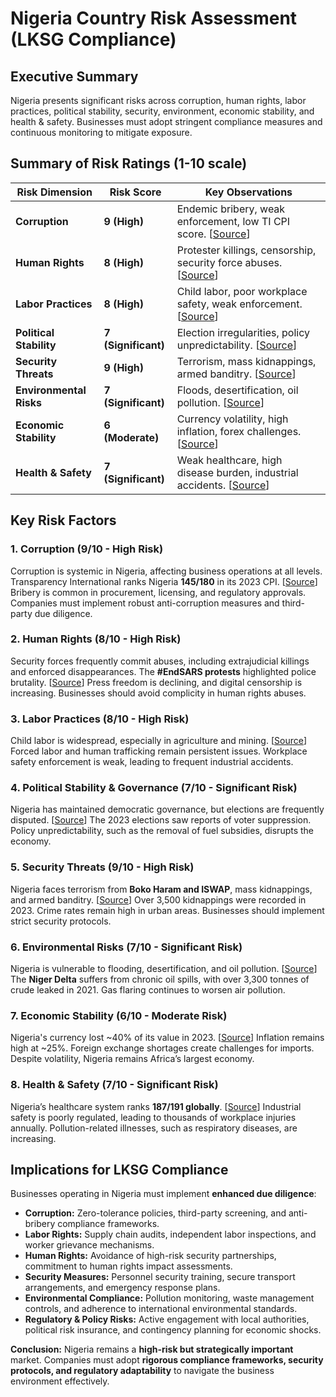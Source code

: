 # Nigeria Country Risk Assessment (LKSG Compliance)  

## Executive Summary  
Nigeria presents significant risks across corruption, human rights, labor practices, political stability, security, environment, economic stability, and health & safety. Businesses must adopt stringent compliance measures and continuous monitoring to mitigate exposure.  

## Summary of Risk Ratings (1-10 scale)  
| **Risk Dimension**             | **Risk Score** | **Key Observations**  |
|--------------------------------|---------------|-----------------------|
| **Corruption**                | **9 (High)**  | Endemic bribery, weak enforcement, low TI CPI score. [[Source](https://www.transparency.org/en/cpi/2023/index/nigeria)]  |
| **Human Rights**              | **8 (High)**  | Protester killings, censorship, security force abuses. [[Source](https://www.hrw.org/world-report/2023/country-chapters/nigeria)]  |
| **Labor Practices**           | **8 (High)**  | Child labor, poor workplace safety, weak enforcement. [[Source](https://www.dol.gov/agencies/ilab/resources/reports/child-labor/nigeria)]  |
| **Political Stability**        | **7 (Significant)** | Election irregularities, policy unpredictability. [[Source](https://freedomhouse.org/country/nigeria/freedom-world/2023)]  |
| **Security Threats**          | **9 (High)**  | Terrorism, mass kidnappings, armed banditry. [[Source](https://www.globalsecurity.org/military/world/war/nigeria.htm)]  |
| **Environmental Risks**       | **7 (Significant)** | Floods, desertification, oil pollution. [[Source](https://reliefweb.int/report/nigeria/nigeria-floods-2022-impact-assessment)]  |
| **Economic Stability**        | **6 (Moderate)** | Currency volatility, high inflation, forex challenges. [[Source](https://www.imf.org/en/Countries/NGA)]  |
| **Health & Safety**           | **7 (Significant)** | Weak healthcare, high disease burden, industrial accidents. [[Source](https://www.who.int/countries/nga/)]  |

## Key Risk Factors  

### 1. Corruption (**9/10 - High Risk**)  
Corruption is systemic in Nigeria, affecting business operations at all levels. Transparency International ranks Nigeria **145/180** in its 2023 CPI. [[Source](https://www.transparency.org/en/cpi/2023/index/nigeria)] Bribery is common in procurement, licensing, and regulatory approvals. Companies must implement robust anti-corruption measures and third-party due diligence.  

### 2. Human Rights (**8/10 - High Risk**)  
Security forces frequently commit abuses, including extrajudicial killings and enforced disappearances. The **#EndSARS protests** highlighted police brutality. [[Source](https://www.hrw.org/world-report/2023/country-chapters/nigeria)] Press freedom is declining, and digital censorship is increasing. Businesses should avoid complicity in human rights abuses.  

### 3. Labor Practices (**8/10 - High Risk**)  
Child labor is widespread, especially in agriculture and mining. [[Source](https://www.dol.gov/agencies/ilab/resources/reports/child-labor/nigeria)] Forced labor and human trafficking remain persistent issues. Workplace safety enforcement is weak, leading to frequent industrial accidents.  

### 4. Political Stability & Governance (**7/10 - Significant Risk**)  
Nigeria has maintained democratic governance, but elections are frequently disputed. [[Source](https://freedomhouse.org/country/nigeria/freedom-world/2023)] The 2023 elections saw reports of voter suppression. Policy unpredictability, such as the removal of fuel subsidies, disrupts the economy.  

### 5. Security Threats (**9/10 - High Risk**)  
Nigeria faces terrorism from **Boko Haram and ISWAP**, mass kidnappings, and armed banditry. [[Source](https://www.globalsecurity.org/military/world/war/nigeria.htm)] Over 3,500 kidnappings were recorded in 2023. Crime rates remain high in urban areas. Businesses should implement strict security protocols.  

### 6. Environmental Risks (**7/10 - Significant Risk**)  
Nigeria is vulnerable to flooding, desertification, and oil pollution. [[Source](https://reliefweb.int/report/nigeria/nigeria-floods-2022-impact-assessment)] The **Niger Delta** suffers from chronic oil spills, with over 3,300 tonnes of crude leaked in 2021. Gas flaring continues to worsen air pollution.  

### 7. Economic Stability (**6/10 - Moderate Risk**)  
Nigeria's currency lost ~40% of its value in 2023. [[Source](https://www.imf.org/en/Countries/NGA)] Inflation remains high at ~25%. Foreign exchange shortages create challenges for imports. Despite volatility, Nigeria remains Africa’s largest economy.  

### 8. Health & Safety (**7/10 - Significant Risk**)  
Nigeria’s healthcare system ranks **187/191 globally**. [[Source](https://www.who.int/countries/nga/)] Industrial safety is poorly regulated, leading to thousands of workplace injuries annually. Pollution-related illnesses, such as respiratory diseases, are increasing.  

## Implications for LKSG Compliance  
Businesses operating in Nigeria must implement **enhanced due diligence**:
- **Corruption:** Zero-tolerance policies, third-party screening, and anti-bribery compliance frameworks.
- **Labor Rights:** Supply chain audits, independent labor inspections, and worker grievance mechanisms.
- **Human Rights:** Avoidance of high-risk security partnerships, commitment to human rights impact assessments.
- **Security Measures:** Personnel security training, secure transport arrangements, and emergency response plans.
- **Environmental Compliance:** Pollution monitoring, waste management controls, and adherence to international environmental standards.
- **Regulatory & Policy Risks:** Active engagement with local authorities, political risk insurance, and contingency planning for economic shocks.

**Conclusion:** Nigeria remains a **high-risk but strategically important** market. Companies must adopt **rigorous compliance frameworks, security protocols, and regulatory adaptability** to navigate the business environment effectively.

